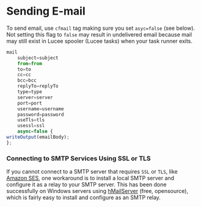 # Sending E-mail

To send email, use `cfmail` tag making sure you set `asyc=false` \(see below\). Not setting this flag to `false` may result in undelivered email because mail may still exist in Lucee spooler \(Lucee tasks\) when your task runner exits.

```javascript
mail 
    subject=subject 
    from=from 
    to=to
    cc=cc
    bcc=bcc
    replyTo=replyTo
    type=type
    server=server
    port=port
    username=username
    password=password
    useTls=tls
    usessl=ssl
    async=false {
writeOutput(emailBody);
};
```

### Connecting to SMTP Services Using SSL or TLS

If you cannot connect to a SMTP server that requires `SSL` or `TLS`, like [Amazon SES](https://aws.amazon.com/ses/), one workaround is to install a local SMTP server and configure it as a relay to your SMTP server. This has been done successfully on Windows servers using [hMailServer](https://www.hmailserver.com/) \(free, opensource\), which is fairly easy to install and configure as an SMTP relay.

